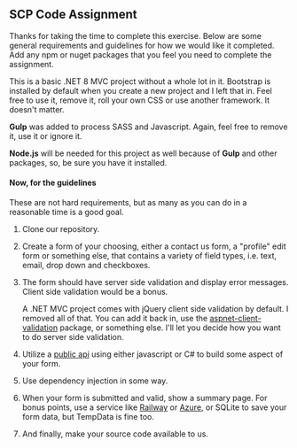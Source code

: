 ## SCP Code Assignment

Thanks for taking the time to complete this exercise. Below are some general requirements and guidelines
for how we would like it completed. Add any npm or nuget packages that you feel you need to complete the assignment.

This is a basic .NET 8 MVC project without a whole lot in it. Bootstrap is installed by default when you create
a new project and I left that in. Feel free to use it, remove it, roll your own CSS or use another framework. 
It doesn't matter.

**Gulp** was added to process SASS and Javascript. Again, feel free to remove it, use it or ignore it.

**Node.js** will be needed for this project as well because of **Gulp** and other packages, so, 
be sure you have it installed.

#### Now, for the guidelines

These are not hard requirements, but as many as you can do in a reasonable time is a good goal.

1. Clone our repository.

2. Create a form of your choosing, either a contact us form, a "profile" edit form or something else,
that contains a variety of field types, i.e. text, email, drop down and checkboxes.

3. The form should have server side validation and display error messages. Client side validation would be a bonus. 

    A .NET MVC project comes with jQuery client side validation by default. I removed all of that.
You can add it back in, use the [aspnet-client-validation](https://www.npmjs.com/package/aspnet-client-validation) package,
or something else. I'll let you decide how you want to do server side validation.

5. Utilize a [public api](https://github.com/public-api-lists/public-api-lists?tab=readme-ov-file) using either javascript or C# to build some aspect of your form.

6. Use dependency injection in some way.

7. When your form is submitted and valid, show a summary page. For bonus points, use a service
like [Railway](https://railway.app/) or [Azure](https://portal.azure.com/), or SQLite to save your form data,
but TempData is fine too.

8. And finally, make your source code available to us.
